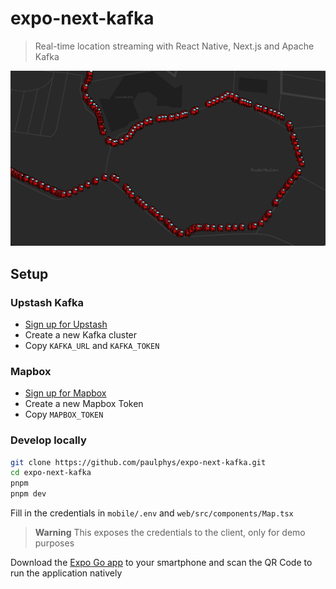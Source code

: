 # expo-next-kafka
> Real-time location streaming with React Native, Next.js and Apache Kafka
<img src="web/public/demo.png" width="800px">

## Setup

### Upstash Kafka

- [Sign up for Upstash](https://console.upstash.com/login)
- Create a new Kafka cluster
- Copy `KAFKA_URL` and `KAFKA_TOKEN`

### Mapbox

- [Sign up for Mapbox](https://account.mapbox.com/auth/signup/)
- Create a new Mapbox Token
- Copy `MAPBOX_TOKEN`

### Develop locally

```bash
git clone https://github.com/paulphys/expo-next-kafka.git
cd expo-next-kafka
pnpm
pnpm dev
```
Fill in the credentials in `mobile/.env` and `web/src/components/Map.tsx`

> **Warning**
> This exposes the credentials to the client, only for demo purposes

Download the [Expo Go app](https://expo.dev/client) to your smartphone
and scan the QR Code to run the application natively

